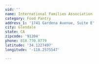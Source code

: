 ```yaml
---
uid: ''
name: International Families Association
category: Food Pantry
address_1: '1741 Gardena Avenue, Suite E'
city: Glendale
state: CA
zipcode: '91204'
phone: 818.770.0779
latitude: '34.1227497'
longitude: '-118.2575547'

---
```

